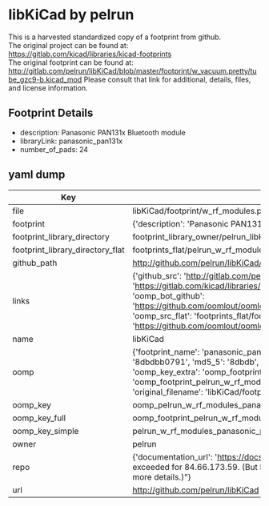 # libKiCad by pelrun  
This is a harvested standardized copy of a footprint from github.  
The original project can be found at:  
https://gitlab.com/kicad/libraries/kicad-footprints  
The original footprint can be found at:
http://gitlab.com/pelrun/libKiCad/blob/master/footprint/w_vacuum.pretty/tube_gzc9-b.kicad_mod
Please consult that link for additional, details, files, and license information.  
## Footprint Details
* description: Panasonic PAN131x Bluetooth module  
* libraryLink: panasonic_pan131x  
* number_of_pads: 24  
## yaml dump  
| Key | Value |  
| --- | --- |  
| file | libKiCad/footprint/w_rf_modules.pretty/panasonic_pan131x.kicad_mod |  
| footprint | {'description': 'Panasonic PAN131x Bluetooth module', 'libraryLink': 'panasonic_pan131x', 'number_of_pads': 24} |  
| footprint_library_directory | footprint_library_owner/pelrun_libKiCad |  
| footprint_library_directory_flat | footprints_flat/pelrun_w_rf_modules_panasonic_pan131x/working |  
| github_path | http://github.com/pelrun/libKiCad/blob/master/footprint/w_rf_modules.pretty/panasonic_pan131x.kicad_mod |  
| links | {'github_src': 'http://gitlab.com/pelrun/libKiCad/blob/master/footprint/w_vacuum.pretty/tube_gzc9-b.kicad_mod', 'github_src_repo': 'https://gitlab.com/kicad/libraries/kicad-footprints', 'oomp_bot': 'footprints/pelrun_w_rf_modules_panasonic_pan131x/working', 'oomp_bot_github': 'https://github.com/oomlout/oomlout_oomp_footprint_bot/tree/main/footprints/pelrun_w_rf_modules_panasonic_pan131x/working', 'oomp_src_flat': 'footprints_flat/footprints_flat/pelrun_w_rf_modules_panasonic_pan131x/working', 'oomp_src_flat_github': 'https://github.com/oomlout/oomlout_oomp_footprint_src/tree/main/footprints_flat/pelrun_w_rf_modules_panasonic_pan131x/working'} |  
| name | libKiCad |  
| oomp | {'footprint_name': 'panasonic_pan131x', 'library_name': 'w_rf_modules', 'md5': '8dbdbb07915a6b09cf2d175161b24108', 'md5_10': '8dbdbb0791', 'md5_5': '8dbdb', 'md5_6': '8dbdbb', 'oomp_key': 'oomp_pelrun_w_rf_modules_panasonic_pan131x', 'oomp_key_extra': 'oomp_footprint_pelrun_w_rf_modules_panasonic_pan131x', 'oomp_key_full': 'oomp_footprint_pelrun_w_rf_modules_panasonic_pan131x_8dbdbb', 'oomp_key_simple': 'pelrun_w_rf_modules_panasonic_pan131x', 'original_filename': 'libKiCad/footprint/w_rf_modules.pretty/panasonic_pan131x.kicad_mod', 'owner_name': 'pelrun'} |  
| oomp_key | oomp_pelrun_w_rf_modules_panasonic_pan131x |  
| oomp_key_full | oomp_footprint_pelrun_w_rf_modules_panasonic_pan131x |  
| oomp_key_simple | pelrun_w_rf_modules_panasonic_pan131x |  
| owner | pelrun |  
| repo | {'documentation_url': 'https://docs.github.com/rest/overview/resources-in-the-rest-api#rate-limiting', 'message': "API rate limit exceeded for 84.66.173.59. (But here's the good news: Authenticated requests get a higher rate limit. Check out the documentation for more details.)"} |  
| url | http://github.com/pelrun/libKiCad |  

